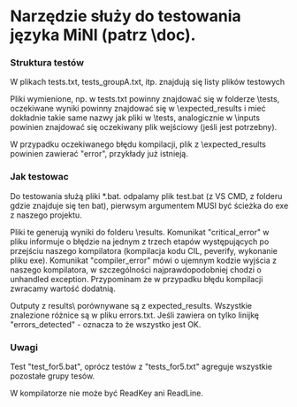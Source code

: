 # Narzędzie służy do testowania języka MiNI (patrz \doc).

### Struktura testów

W plikach tests.txt, tests_groupA.txt, itp. znajdują się listy plików testowych
	
Pliki wymienione, np. w tests.txt powinny znajdować się w folderze \tests, oczekiwane wyniki powinny znajdować się w \expected_results i mieć dokładnie takie same nazwy jak pliki w \tests, analogicznie w \inputs powinien znajdować się oczekiwany plik wejściowy (jeśli jest potrzebny).
	
W przypadku oczekiwanego błędu kompilacji, plik z \expected_results powinien zawierać "error", przykłady już istnieją.
	
### Jak testowac
	
Do testowania służą pliki *.bat. odpalamy plik test.bat (z VS CMD, z folderu gdzie znajduje się ten bat), pierwsym argumentem MUSI być ścieżka do exe z naszego projektu.
	
Pliki te generują wyniki do folderu \results. Komunikat "critical_error" w pliku informuje o błędzie na jednym z trzech etapów występujących po przejściu naszego kompilatora (kompilacja kodu CIL, peverify, wykonanie pliku exe). Komunikat "compiler_error" mówi o ujemnym kodzie wyjścia z naszego kompilatora, w szczególności najprawdopodobniej chodzi o unhandled exception. Przypominam że w przypadku błędu kompilacji zwracamy wartość dodatnią.

Outputy z results\ porównywane są z expected_results\. Wszystkie znalezione różnice są w pliku errors.txt. Jeśli zawiera on tylko linijkę "errors_detected" - oznacza to że wszystko jest OK.

### Uwagi

Test "test_for5.bat", oprócz testów z "tests_for5.txt" agreguje wszystkie pozostałe grupy tesów.
	
W kompilatorze nie może być ReadKey ani ReadLine.
